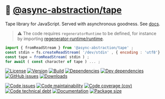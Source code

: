:vhs:
[@async-abstraction/tape](https://async-abstraction.github.io/tape)
==

Tape library for JavaScript. Served with asynchronous goodness.
See [docs](https://async-abstraction.github.io/tape/index.html).

> :warning: The code requires `regeneratorRuntime` to be defined, for instance by importing
> [regenerator-runtime/runtime](https://www.npmjs.com/package/regenerator-runtime).

```js
import { fromReadStream } from '@async-abstraction/tape' ;
const stdin = fs.createReadStream( '/dev/stdin' , { encoding : 'utf8'} ) ;
const tape = fromReadStream( stdin ) ;
for await ( const character of tape ) ... ;
```

[![License](https://img.shields.io/github/license/async-abstraction/tape.svg)](https://raw.githubusercontent.com/async-abstraction/tape/main/LICENSE)
[![Version](https://img.shields.io/npm/v/@async-abstraction/tape.svg)](https://www.npmjs.org/package/@async-abstraction/tape)
[![Build](https://img.shields.io/travis/async-abstraction/tape/main.svg)](https://travis-ci.org/async-abstraction/tape/branches)
[![Dependencies](https://img.shields.io/david/async-abstraction/tape.svg)](https://david-dm.org/async-abstraction/tape)
[![Dev dependencies](https://img.shields.io/david/dev/async-abstraction/tape.svg)](https://david-dm.org/async-abstraction/tape?type=dev)
[![GitHub issues](https://img.shields.io/github/issues/async-abstraction/tape.svg)](https://github.com/async-abstraction/tape/issues)
[![Downloads](https://img.shields.io/npm/dm/@async-abstraction/tape.svg)](https://www.npmjs.org/package/@async-abstraction/tape)

[![Code issues](https://img.shields.io/codeclimate/issues/async-abstraction/tape.svg)](https://codeclimate.com/github/async-abstraction/tape/issues)
[![Code maintainability](https://img.shields.io/codeclimate/maintainability/async-abstraction/tape.svg)](https://codeclimate.com/github/async-abstraction/tape/trends/churn)
[![Code coverage (cov)](https://img.shields.io/codecov/c/gh/async-abstraction/tape/main.svg)](https://codecov.io/gh/async-abstraction/tape)
[![Code technical debt](https://img.shields.io/codeclimate/tech-debt/async-abstraction/tape.svg)](https://codeclimate.com/github/async-abstraction/tape/trends/technical_debt)
[![Documentation](https://async-abstraction.github.io/tape/badge.svg)](https://async-abstraction.github.io/tape/source.html)
[![Package size](https://img.shields.io/bundlephobia/minzip/@async-abstraction/tape)](https://bundlephobia.com/result?p=@async-abstraction/tape)
